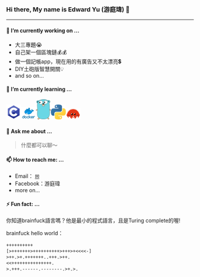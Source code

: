 

### Hi there, My name is Edward Yu (游庭瑋) 👋

---

#### 🔭 I’m currently working on ...

+ 大三專題😭
+ 自己架一個區塊鏈💰💰
+ 做一個記帳app，現在用的有廣告又不太漂亮💲
+ DIY土砲版智慧開關💡
+ and so on...

#### 🌱 I’m currently learning ...

<img src="c-128x128.png" width="40" heigth="40"><img src="docker-128x128.png" width="40" heigth="40"><img src="go-128x128.png" width="40" heigth="40"><img src="python-128x128.png" width="40" heigth="40"><img src="rust-128x128.png" width="40" heigth="40">

#### 💬 Ask me about ...

> 什麼都可以聊～

#### 📫 How to reach me: ...

+ Email： [✉](mailto:edward.yu0830@gmail.com)
+ Facebook：游庭瑋
+ more on...

#### ⚡ Fun fact: ...

你知道brainfuck語言嗎？他是最小的程式語言，且是Turing complete的喔!

brainfuck hello world：

```
++++++++++
[>+++++++>++++++++++>+++>+<<<<-]
>++.>+.+++++++..+++.>++.
<<+++++++++++++++.
>.+++.------.--------.>+.>.
```

<!--
**wei-coding/wei-coding** is a ✨ _special_ ✨ repository because its `README.md` (this file) appears on your GitHub profile.

Here are some ideas to get you started:

- 🔭 I’m currently working on ...
- 🌱 I’m currently learning ...
- 👯 I’m looking to collaborate on ...
- 🤔 I’m looking for help with ...
- 💬 Ask me about ...
- 📫 How to reach me: ...
- 😄 Pronouns: ...
- ⚡ Fun fact: ...
-->
